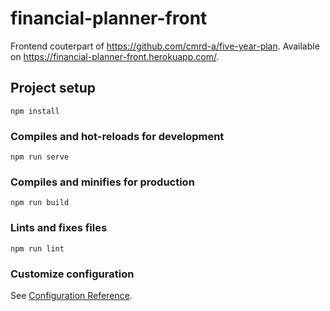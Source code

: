 # financial-planner-front
Frontend couterpart of https://github.com/cmrd-a/five-year-plan. Available on https://financial-planner-front.herokuapp.com/.

## Project setup
```
npm install
```

### Compiles and hot-reloads for development
```
npm run serve
```

### Compiles and minifies for production
```
npm run build
```

### Lints and fixes files
```
npm run lint
```

### Customize configuration
See [Configuration Reference](https://cli.vuejs.org/config/).
